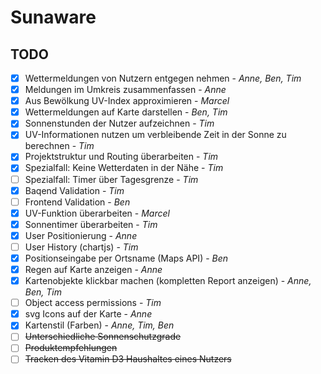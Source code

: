 ﻿# Sunaware
## TODO
- [x] Wettermeldungen von Nutzern entgegen nehmen - *Anne, Ben, Tim*
- [x] Meldungen im Umkreis zusammenfassen - *Anne*
- [x] Aus Bewölkung UV-Index approximieren - *Marcel*
- [x] Wettermeldungen auf Karte darstellen - *Ben, Tim*
- [x] Sonnenstunden der Nutzer aufzeichnen - *Tim*
- [x] UV-Informationen nutzen um verbleibende Zeit in der Sonne zu berechnen - *Tim*
- [x] Projektstruktur und Routing überarbeiten - *Tim*
- [x] Spezialfall: Keine Wetterdaten in der Nähe - *Tim*
- [ ] Spezialfall: Timer über Tagesgrenze - *Tim*
- [x] Baqend Validation - *Tim*
- [ ] Frontend Validation - *Ben*
- [x] UV-Funktion überarbeiten - *Marcel*
- [x] Sonnentimer überarbeiten - *Tim*
- [x] User Positionierung - *Anne*
- [ ] User History (chartjs) - *Tim*
- [x] Positionseingabe per Ortsname (Maps API) - *Ben*
- [x] Regen auf Karte anzeigen - *Anne*
- [x] Kartenobjekte klickbar machen (kompletten Report anzeigen) - *Anne, Ben, Tim*
- [ ] Object access permissions - *Tim*
- [x] svg Icons auf der Karte - *Anne*
- [x] Kartenstil (Farben) - *Anne, Tim, Ben*
- [ ] ~~Unterschiedliche Sonnenschutzgrade~~
- [ ] ~~Produktempfehlungen~~
- [ ] ~~Tracken des Vitamin D3 Haushaltes eines Nutzers~~